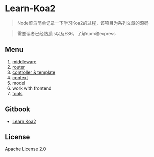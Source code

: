 # Learn-Koa2

> Node菜鸟简单记录一下学习Koa2的过程，该项目为系列文章的源码

> 需要读者已经熟悉js以及ES6，了解npm和express

## Menu

1. [middleware](https://github.com/ecmadao/Coding-Guide/blob/master/Notes/NodeJS/KOA/learn%20koa2--middleware.md)
2. [router](https://github.com/ecmadao/Coding-Guide/blob/master/Notes/NodeJS/KOA/learn%20koa2--router.md)
3. [controller & template](https://github.com/ecmadao/Coding-Guide/blob/master/Notes/NodeJS/KOA/learn%20koa2--controller%20%26%20template.md)
4. [context](https://github.com/ecmadao/Coding-Guide/blob/master/Notes/NodeJS/KOA/learn%20koa2--context.md)
5. model
6. work with frontend
7. [tools](https://github.com/ecmadao/Coding-Guide/blob/master/Notes/NodeJS/KOA/learn%20koa2--tools.md)

## Gitbook

- [Learn Koa2](https://ecmadao.gitbooks.io/learn-koa2/content/)

## License

Apache License 2.0
